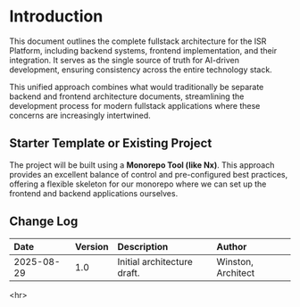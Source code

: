 # **Introduction**

This document outlines the complete fullstack architecture for the ISR Platform, including backend systems, frontend implementation, and their integration. It serves as the single source of truth for AI-driven development, ensuring consistency across the entire technology stack.

This unified approach combines what would traditionally be separate backend and frontend architecture documents, streamlining the development process for modern fullstack applications where these concerns are increasingly intertwined.

## **Starter Template or Existing Project**

The project will be built using a **Monorepo Tool (like Nx)**. This approach provides an excellent balance of control and pre-configured best practices, offering a flexible skeleton for our monorepo where we can set up the frontend and backend applications ourselves.

## **Change Log**

| Date | Version | Description | Author |
| :---- | :---- | :---- | :---- |
| 2025-08-29 | 1.0 | Initial architecture draft. | Winston, Architect |

\<hr\>

